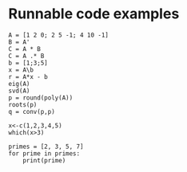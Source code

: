 # Runnable code examples

```runnable lang="octave"
A = [1 2 0; 2 5 -1; 4 10 -1]
B = A'
C = A * B
C = A .* B
b = [1;3;5]
x = A\b
r = A*x - b
eig(A)
svd(A)
p = round(poly(A))
roots(p)
q = conv(p,p)
```

```runnable lang="r"
x<-c(1,2,3,4,5)
which(x>3)
```

```runnable lang="python"
primes = [2, 3, 5, 7]
for prime in primes:
    print(prime)
```

